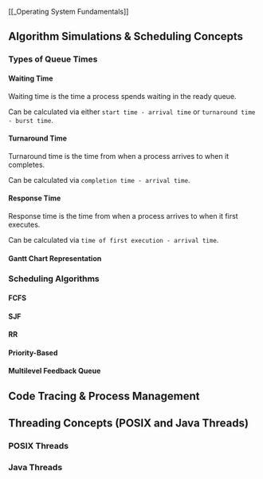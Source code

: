 [[_Operating System Fundamentals]]

## Algorithm Simulations & Scheduling Concepts

### Types of Queue Times

#### Waiting Time

Waiting time is the time a process spends waiting in the ready queue.

Can be calculated via either `start time - arrival time` or `turnaround time - burst time`.

#### Turnaround Time

Turnaround time is the time from when a process arrives to when it completes.

Can be calculated via `completion time - arrival time`.

#### Response Time

Response time is the time from when a process arrives to when it first executes.

Can be calculated via `time of first execution - arrival time`.

#### Gantt Chart Representation


### Scheduling Algorithms

#### FCFS


#### SJF


#### RR


#### Priority-Based


#### Multilevel Feedback Queue




## Code Tracing & Process Management



## Threading Concepts (POSIX and Java Threads)

### POSIX Threads



### Java Threads


